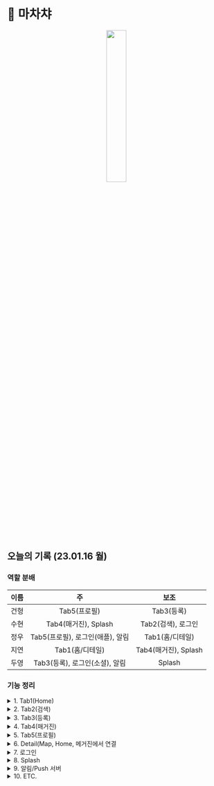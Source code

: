 # 🍢 마차챠

<p align="center"><img src="https://user-images.githubusercontent.com/48436020/213209241-66a73bea-bcda-4152-90b5-929f9a035e5f.png" width=30%></p>

## 오늘의 기록 (23.01.16 월)

### 역할 분배

|이름|주|보조|
|:-:|:-:|:-:|
|건형|Tab5(프로필)|Tab3(등록)|
|수현|Tab4(매거진), Splash|Tab2(검색), 로그인|
|정우|Tab5(프로필), 로그인(애플), 알림|Tab1(홈/디테일)|
|지연|Tab1(홈/디테일)|Tab4(매거진), Splash|
|두영|Tab3(등록), 로그인(소셜), 알림|Splash|

### 기능 정리
<details>
<summary>1. Tab1(Home)</summary>
<div markdown="1">
  
```
- 추천 (지역기반 - 사용자 필터 평점, 추천알고리즘 구현)
- 마차챠가 추천하는 (계절, 시즌)
- ’마챠킹’님을 위한 (2번째 Tab 검색어 기준)
- 2000원으로 갈수 있는곳
- 지역 (최근에 등록된 포장마차가 1건있다. 확인해주세요)
```
  
</div>
</details>
<details>
<summary>2. Tab2(검색)</summary>
<div markdown="2">
    
```
- '음식 이름(메뉴)'를 검색
- Map 에서 포장마차의 pin(marker)로 알려주기
- Map 필터 기능(거리순, 리뷰순, 평점순)
- Marker를 Click하면, Modal을 통한 Detail 가게 정보
- 길찾기 기능
- 로드뷰 (포장마차를 찾기 위해서)
- 현위치에서 재검색
- 서비스 불가 지역 표시하기
- 현재위치 표시/돌아가기
- 음성으로 찾기
- 즐겨찾기
- Custom Marker를 제공(붕어빵, 고구마 등)
- 이미지 클러스터링
- 키워드로 분류하여 보기 (전체, 붕어빵, 고구마, 떡볶이, 닭꼬치, 타코야끼, 호떡, 핫도그, 계란빵, 옥수수, 오뎅, 와플, 토스트, 땅콩빵, 닭강정, 기타, 호두/땅콩, 마시멜로우 … 등)
```
  
</div>
</details>
<details>
<summary>3. Tab3(등록)</summary>
<div markdown="3">
    
```
- progress bar(1→2→3→4) 제공
- 포장마차 등록 → 위치(map으로 pin을 꽃아서)를 찾기 → 상세정보(출몰시기, 메뉴, 의자 유무, 결제 수단, 영업시간…등) → 등록 완료!
- OpenCV 메뉴판을 찍으면 메뉴를 OCR (지뢰)
- 소리(진동)
```
  
</div>
</details>
<details>
<summary>4. Tab4(매거진)</summary>
<div markdown="4">
    
```
- 10,000원으로 길을 추천 (길찾기 기능) - 운영자가 직접 추천
- 빵동여지도 참고!(표현되어야하는것들: 이미지들, title, Description, 좌표들(루트보기), 좋아요, 핫키워드(재방문을 멈출수 없는, 만원으로 즐기는)
- 쇼츠로도 표현하면 좋을듯
- 가게 정보를 영상으로
```
  
</div>
</details>
<details>
<summary>5. Tab5(프로필)</summary>
<div markdown="5">
    
```
- 즐겨찾기
- 리뷰관리
- 등록한곳
- 프로필수정(닉네임, 비밀번호)
- 로그아웃/회원탈퇴    - 개인정보 방침 & 라이센스 & 사용한 오픈소스
- 가봤어요
- 공지사항
- 문의하기
- 알림
- FaceID
- 언어설정(다국어)
- 다크모드
- 보안쪽 정보
```
  
</div>
</details>
<details>
<summary>6. Detail(Map, Home, 메거진에서 연결</summary>
<div markdown="6">
    
```
- 사진 (5개 중 여러개, 더보기를 통해)
- 정보 (가게이름, 주소, 좌표, 가봤어요, 자기가 찜한곳, 출몰날짜, map, 결제 수단, 메뉴, 리뷰갯수, 좋아요, 의자여부,  등)
- 신고기능 : 3번 (가봤어요, 룰을 정하자) → 정보 수정 요청, 사라진 곳을 신고, 사장님쫌…, 중복
- 리뷰 목록(1~2개, 더보기 제공) → 담당자 판단
```
  
</div>
</details>
<details>
<summary>7. 로그인</summary>
<div markdown="7">
    
```
- 네이버, 구글, 카카오 + 틱톡, 애플
```
  
</div>
</details>
<details>
<summary>8. Splash</summary>
<div markdown="8">
    
```
- Lottie
```
  
</div>
</details>
<details>
<summary>9. 알림/Push 서버</summary>
<div markdown="9">
    
```
- 전체나 알림 → 개발자 계정
- Push 서버(node.js)가 필요하다.
- 내가 즐겨찾기한 가게가 사라질때 알림(살려야합니다. 인증)
```
  
</div>
</details><details>
<summary>10. ETC.</summary>
<div markdown="10">
    
```
- 스케레톤뷰
- 모든 기기 대응(frame)
- infinite scroll (paging)
- refresh
- 다크고려
```
  
</div>
</details>

